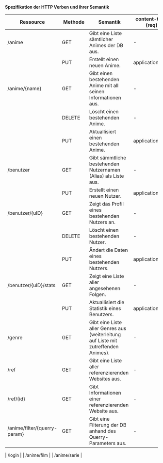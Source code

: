 **Spezifikation der HTTP Verben und ihrer Semantik**

| Ressource              | Methode | Semantik                                                                            | content-type (req) | content-type (res) |                                                        
| ---------------------- | ------- | ----------------------------------------------------------------------------------- | ------------------ | ------------------ |
| /anime                 | GET     | Gibt eine Liste sämtlicher Animes der DB aus.                                       | -                  | application/json   |
|                        | PUT     | Erstellt einen neuen Anime.                                                         | application/json   | application/json   |
| /anime/{name}          | GET     | Gibt einen bestehenden Anime mit all seinen Informationen aus.                      | -                  | application/json   |
|                        | DELETE  | Löscht einen bestehenden Anime.                                                     | -                  | -                  |
|                        | PUT     | Aktuallisiert einen bestehenden Anime.                                              | application/json   | application/json   |
| /benutzer              | GET     | Gibt sämmtliche bestehenden Nutzernamen (Alias) als Liste aus.                      | -                  | application/json   |
|                        | PUT     | Erstellt einen neuen Nutzer.                                                        | application/json   | application/json   |
| /benutzer/{uID}        | GET     | Zeigt das Profil eines bestehenden Nutzers an.                                      | -                  | application/json   |
|                        | DELETE  | Löscht einen bestehenden Nutzer.                                                    | -                  | -                  |
|                        | PUT     | Ändert die Daten eines bestehenden Nutzers.                                         | application/json   | application/json   |
| /benutzer/{uID}/stats  | GET     | Zeigt eine Liste aller angesehenen Folgen.                                          | -                  | application/json   |
|                        | PUT     | Aktuallisiert die Statistik eines Benutzers.                                        | application/json   | application/json   |
| /genre                 | GET     | Gibt eine Liste aller Genres aus (weiterleitung auf Liste mit zutreffenden Animes). | -                  | application/json   |
| /ref                   | GET     | Gibt eine Liste aller referenzierenden Websites aus.                                | -                  | application/json   |
| /ref/{id}              | GET     | Gibt Informationen einer referenzierenden Website aus.                              | -                  | application/json   |
| /anime/filter/{querry-param} | GET     | Gibt eine Filterung der DB anhand des Querry-Parameters aus.                        | -                  | -                  |


| /login |
| /anime/film |
| /anime/serie |


